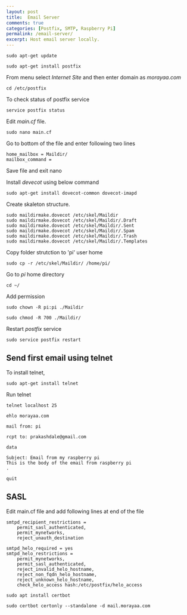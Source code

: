 ```yaml
---
layout: post
title:  Email Server
comments: true
categories: [Postfix, SMTP, Raspberry Pi]
permalink: /email-server/
excerpt: Host email server locally.
---
```


`sudo apt-get update`

`sudo apt-get install postfix`

From menu select *Internet Site* and then enter domain as *morayaa.com*

`cd /etc/postfix`

To check status of postfix service

`service postfix status`

Edit *main.cf* file.

`sudo nano main.cf`

Go to bottom of the file and enter following two lines 

```
home_mailbox = Maildir/
mailbox_command = 
```

Save file and exit nano

Install *devecot* using below command

`sudo apt-get install dovecot-common dovecot-imapd`

Create skaleton structure.


```
sudo maildirmake.dovecot /etc/skel/Maildir
sudo maildirmake.dovecot /etc/skel/Maildir/.Draft
sudo maildirmake.dovecot /etc/skel/Maildir/.Sent
sudo maildirmake.dovecot /etc/skel/Maildir/.Spam
sudo maildirmake.dovecot /etc/skel/Maildir/.Trash
sudo maildirmake.dovecot /etc/skel/Maildir/.Templates
```

Copy folder strutction to 'pi' user home

`sudo cp -r /etc/skel/Maildir/ /home/pi/`

Go to *pi* home directory 

`cd ~/`

Add permission

`sudo chown -R pi:pi ./Maildir`

`sudo chmod -R 700 ./Maildir/`

Restart *postfix* service

`sudo service postfix restart`

## Send first email using telnet

To install telnet,

`sudo apt-get install telnet`

Run telnet

`telnet localhost 25`

`ehlo morayaa.com`

`mail from: pi`

`rcpt to: prakashdale@gmail.com`

`data`

```
Subject: Email from my raspberry pi
This is the body of the email from raspberry pi
.
```

`quit`


## SASL

Edit main.cf file and add following lines at end of the file


```
smtpd_recipient_restrictions = 
    permit_sasl_authenticated,
    permit_mynetworks,
    reject_unauth_destination
```

```
smtpd_helo_required = yes
smtpd_helo_restrictions = 
    permit_mynetworks,
    permit_sasl_authenticated,
    reject_invalid_helo_hostname,
    reject_non_fqdn_helo_hostname,
    reject_unknown_helo_hostname,
    check_helo_access hash:/etc/postfix/helo_access
```


`sudo apt install certbot`

`sudo certbot certonly --standalone -d mail.morayaa.com`